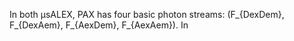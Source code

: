 In both μsALEX, PAX has four basic photon streams: 
\(F_{DexDem}, F_{DexAem}, F_{AexDem}, F_{AexAem}\).
In 
